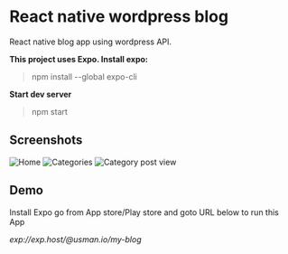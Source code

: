 # React native wordpress blog

React native blog app using wordpress API.

**This project uses Expo. Install expo:**

> npm install --global expo-cli

**Start dev server**

> npm start

## Screenshots

![Home](http://usman.sagri.co.in/github/my-blog/Home.jpg)
![Categories](http://usman.sagri.co.in/github/my-blog/Categoties.jpg)
![Category post view](http://usman.sagri.co.in/github/my-blog/Category-post-view.jpeg)

## Demo

Install Expo go from App store/Play store and goto URL below to run this App

_exp://exp.host/@usman.io/my-blog_
